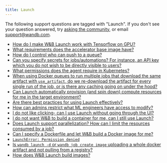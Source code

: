```yaml
---
title: Launch 
---
```

The following support questions are tagged with "Launch". If you don't see 
your question answered, try [asking the community](https://community.wandb.ai/), 
or email [support@wandb.com](mailto:support@wandb.com).

- [How do I make W&B Launch work with Tensorflow on GPU?](how_make_wb_launch_work_tensorflow_gpu.md)
- [What requirements does the accelerator base image have?](requirements_accelerator_base_image_have.md)
- [How do I control who can push to a queue?](how_control_who_can_push_queue.md)
- [Can you specify secrets for jobs/automations? For instance, an API key which you do not wish to be directly visible to users?](can_specify_secrets_jobsautomations_instance_api_key_wish_directly_visible.md)
- [What permissions does the agent require in Kubernetes?](permissions_agent_require_kubernetes.md)
- [When using Docker queues to run multiple jobs that download the same artifact with `use_artifact`, do we re-download the artifact for every single run of the job, or is there any caching going on under the hood?](docker_queues_run_multiple_jobs_that_download_same_artifact_useartifact.md)
- [Can Launch automatically provision (and spin down) compute resources for me in the target environment?](can_launch_automatically_provision_spin_compute_resources_me_target_environment.md)
- [Are there best practices for using Launch effectively?](there_best_practices_launch_effectively.md)
- [How can admins restrict what ML engineers have access to modify?](how_can_admins_restrict_ml_engineers_have_access_modify_example.md)
- [I do not like clicking- can I use Launch without going through the UI?](like_clicking_can_launch_without_going_ui.md)
- [I do not want W&B to build a container for me, can I still use Launch?](wb_build_container_me_can_still_launch.md)
- [Does Launch support parallelization?  How can I limit the resources consumed by a job?](launch_support_parallelization_how_can_limit_resources_consumed_job.md)
- [Can I specify a Dockerfile and let W&B build a Docker image for me?](can_specify_dockerfile_let_wb_build_docker_image_me.md)
- [`LaunchError: Permission denied`](launcherror_permission_denied.md)
- [Is `wandb launch -d` or `wandb job create image` uploading a whole docker artifact and not pulling from a registry?](wandb_launch_d_wandb_job_create_image_uploading_whole_docker.md)
- [How does W&B Launch build images?](how_wb_launch_build_images.md)
